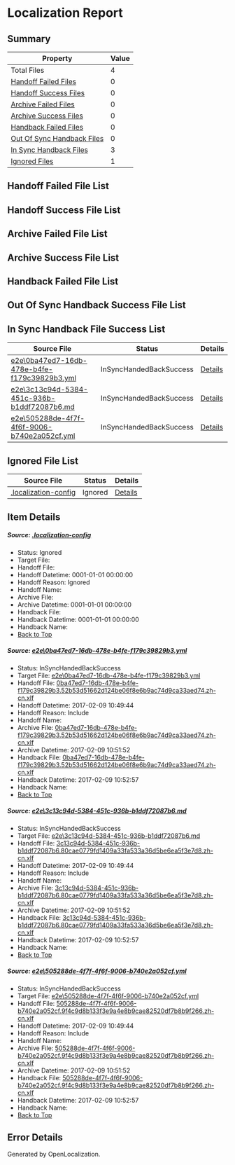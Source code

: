 # <a name='report-top'></a> Localization Report

## Summary
 Property | Value 
 -------- | ----- 
 Total Files | 4
[ Handoff Failed Files ](#handoff-failed-list)| 0
[ Handoff Success Files ](#handoff-success-list)| 0
[ Archive Failed Files ](#archive-failed-list)| 0
[ Archive Success Files ](#archive-success-list)| 0
[ Handback Failed Files ](#handback-failed-list)| 0
[ Out Of Sync Handback Files ](#outofsync-handback-success-list)| 0
[ In Sync Handback Files ](#insync-handback-success-list)| 3
[ Ignored Files ](#ignored-list)| 1

## <a name='handoff-failed-list'></a> Handoff Failed File List

## <a name='handoff-success-list'></a> Handoff Success File List

## <a name='archive-failed-list'></a> Archive Failed File List

## <a name='archive-success-list'></a> Archive Success File List

## <a name='handback-failed-list'></a> Handback Failed File List

## <a name='outofsync-handback-success-list'></a> Out Of Sync Handback Success File List

## <a name='insync-handback-success-list'></a> In Sync Handback File Success List
 Source File | Status | Details 
 ----------- | ------ | ------- 
 [e2e\0ba47ed7-16db-478e-b4fe-f179c39829b3.yml](https://github.com/OpenLocalizationTestOrg/ol-test0/blob/1fd0f1710ff97336acd3d89ade47976ff62a37df/e2e/0ba47ed7-16db-478e-b4fe-f179c39829b3.yml) | InSyncHandedBackSuccess | [Details](#5620d03b4ee4f95943b9d459ce812e36d170ebcd1)
 [e2e\3c13c94d-5384-451c-936b-b1ddf72087b6.md](https://github.com/OpenLocalizationTestOrg/ol-test0/blob/1fd0f1710ff97336acd3d89ade47976ff62a37df/e2e/3c13c94d-5384-451c-936b-b1ddf72087b6.md) | InSyncHandedBackSuccess | [Details](#757c53a9b6da17303ca8cef06212e77ff9f4a3a72)
 [e2e\505288de-4f7f-4f6f-9006-b740e2a052cf.yml](https://github.com/OpenLocalizationTestOrg/ol-test0/blob/1fd0f1710ff97336acd3d89ade47976ff62a37df/e2e/505288de-4f7f-4f6f-9006-b740e2a052cf.yml) | InSyncHandedBackSuccess | [Details](#04bd3a88e9cde4547ea090f8be00e722ff2743343)

## <a name='ignored-list'></a> Ignored File List
 Source File | Status | Details 
 ----------- | ------ | ------- 
 [.localization-config](https://github.com/OpenLocalizationTestOrg/ol-test0/blob/1fd0f1710ff97336acd3d89ade47976ff62a37df/.localization-config) | Ignored | [Details](#cb0632cf59c1387fc1742bfb9fa3c47f87e2e5c90)

## Item Details
##### <a name='cb0632cf59c1387fc1742bfb9fa3c47f87e2e5c90'></a> Source: [.localization-config](https://github.com/OpenLocalizationTestOrg/ol-test0/blob/1fd0f1710ff97336acd3d89ade47976ff62a37df/.localization-config)
* Status: Ignored
* Target File: 
* Handoff File: 
* Handoff Datetime: 0001-01-01 00:00:00
* Handoff Reason: Ignored
* Handoff Name: 
* Archive File: 
* Archive Datetime: 0001-01-01 00:00:00
* Handback File: 
* Handback Datetime: 0001-01-01 00:00:00
* Handback Name: 
* [Back to Top](#report-top)

##### <a name='5620d03b4ee4f95943b9d459ce812e36d170ebcd1'></a> Source: [e2e\0ba47ed7-16db-478e-b4fe-f179c39829b3.yml](https://github.com/OpenLocalizationTestOrg/ol-test0/blob/1fd0f1710ff97336acd3d89ade47976ff62a37df/e2e/0ba47ed7-16db-478e-b4fe-f179c39829b3.yml)
* Status: InSyncHandedBackSuccess
* Target File: [e2e\0ba47ed7-16db-478e-b4fe-f179c39829b3.yml](https://github.com/OpenLocalizationTestOrg/ol-test0-zhcn/blob/ea90b8b9271cdcbc5ca3a3220b2badbbbb730de2/e2e/0ba47ed7-16db-478e-b4fe-f179c39829b3.yml)
* Handoff File: [0ba47ed7-16db-478e-b4fe-f179c39829b3.52b53d51662d124be06f8e6b9ac74d9ca33aed74.zh-cn.xlf](https://github.com/OpenLocalizationTestOrg/ol-test0-handoff/blob/dd9b7a038be1b31c4558aceb5a89d90336341fb3/ol-handoff/OpenLocalizationTestOrg/ol-test0-zhcn/shujia/ht/0ba47ed7-16db-478e-b4fe-f179c39829b3.52b53d51662d124be06f8e6b9ac74d9ca33aed74.zh-cn.xlf)
* Handoff Datetime: 2017-02-09 10:49:44
* Handoff Reason: Include
* Handoff Name: 
* Archive File: [0ba47ed7-16db-478e-b4fe-f179c39829b3.52b53d51662d124be06f8e6b9ac74d9ca33aed74.zh-cn.xlf](https://github.com/OpenLocalizationTestOrg/ol-test0-handoff/blob/0f961ae789690c502b34f09963e91d766822e113/ol-archive/OpenLocalizationTestOrg/ol-test0-zhcn/shujia/ht/0ba47ed7-16db-478e-b4fe-f179c39829b3.52b53d51662d124be06f8e6b9ac74d9ca33aed74.zh-cn.xlf)
* Archive Datetime: 2017-02-09 10:51:52
* Handback File: [0ba47ed7-16db-478e-b4fe-f179c39829b3.52b53d51662d124be06f8e6b9ac74d9ca33aed74.zh-cn.xlf](https://github.com/OpenLocalizationTestOrg/ol-test0-handback/blob/65003898ca709816cfe800368490ae3f07c7181f/ol-handback/OpenLocalizationTestOrg/ol-test0-zhcn/shujia/ht/0ba47ed7-16db-478e-b4fe-f179c39829b3.52b53d51662d124be06f8e6b9ac74d9ca33aed74.zh-cn.xlf)
* Handback Datetime: 2017-02-09 10:52:57
* Handback Name: 
* [Back to Top](#report-top)

##### <a name='757c53a9b6da17303ca8cef06212e77ff9f4a3a72'></a> Source: [e2e\3c13c94d-5384-451c-936b-b1ddf72087b6.md](https://github.com/OpenLocalizationTestOrg/ol-test0/blob/1fd0f1710ff97336acd3d89ade47976ff62a37df/e2e/3c13c94d-5384-451c-936b-b1ddf72087b6.md)
* Status: InSyncHandedBackSuccess
* Target File: [e2e\3c13c94d-5384-451c-936b-b1ddf72087b6.md](https://github.com/OpenLocalizationTestOrg/ol-test0-zhcn/blob/ea90b8b9271cdcbc5ca3a3220b2badbbbb730de2/e2e/3c13c94d-5384-451c-936b-b1ddf72087b6.md)
* Handoff File: [3c13c94d-5384-451c-936b-b1ddf72087b6.80cae0779fd1409a33fa533a36d5be6ea5f3e7d8.zh-cn.xlf](https://github.com/OpenLocalizationTestOrg/ol-test0-handoff/blob/dd9b7a038be1b31c4558aceb5a89d90336341fb3/ol-handoff/OpenLocalizationTestOrg/ol-test0-zhcn/shujia/ht/3c13c94d-5384-451c-936b-b1ddf72087b6.80cae0779fd1409a33fa533a36d5be6ea5f3e7d8.zh-cn.xlf)
* Handoff Datetime: 2017-02-09 10:49:44
* Handoff Reason: Include
* Handoff Name: 
* Archive File: [3c13c94d-5384-451c-936b-b1ddf72087b6.80cae0779fd1409a33fa533a36d5be6ea5f3e7d8.zh-cn.xlf](https://github.com/OpenLocalizationTestOrg/ol-test0-handoff/blob/0f961ae789690c502b34f09963e91d766822e113/ol-archive/OpenLocalizationTestOrg/ol-test0-zhcn/shujia/ht/3c13c94d-5384-451c-936b-b1ddf72087b6.80cae0779fd1409a33fa533a36d5be6ea5f3e7d8.zh-cn.xlf)
* Archive Datetime: 2017-02-09 10:51:52
* Handback File: [3c13c94d-5384-451c-936b-b1ddf72087b6.80cae0779fd1409a33fa533a36d5be6ea5f3e7d8.zh-cn.xlf](https://github.com/OpenLocalizationTestOrg/ol-test0-handback/blob/65003898ca709816cfe800368490ae3f07c7181f/ol-handback/OpenLocalizationTestOrg/ol-test0-zhcn/shujia/ht/3c13c94d-5384-451c-936b-b1ddf72087b6.80cae0779fd1409a33fa533a36d5be6ea5f3e7d8.zh-cn.xlf)
* Handback Datetime: 2017-02-09 10:52:57
* Handback Name: 
* [Back to Top](#report-top)

##### <a name='04bd3a88e9cde4547ea090f8be00e722ff2743343'></a> Source: [e2e\505288de-4f7f-4f6f-9006-b740e2a052cf.yml](https://github.com/OpenLocalizationTestOrg/ol-test0/blob/1fd0f1710ff97336acd3d89ade47976ff62a37df/e2e/505288de-4f7f-4f6f-9006-b740e2a052cf.yml)
* Status: InSyncHandedBackSuccess
* Target File: [e2e\505288de-4f7f-4f6f-9006-b740e2a052cf.yml](https://github.com/OpenLocalizationTestOrg/ol-test0-zhcn/blob/ea90b8b9271cdcbc5ca3a3220b2badbbbb730de2/e2e/505288de-4f7f-4f6f-9006-b740e2a052cf.yml)
* Handoff File: [505288de-4f7f-4f6f-9006-b740e2a052cf.9f4c9d8b133f3e9a4e8b9cae82520df7b8b9f266.zh-cn.xlf](https://github.com/OpenLocalizationTestOrg/ol-test0-handoff/blob/dd9b7a038be1b31c4558aceb5a89d90336341fb3/ol-handoff/OpenLocalizationTestOrg/ol-test0-zhcn/shujia/ht/505288de-4f7f-4f6f-9006-b740e2a052cf.9f4c9d8b133f3e9a4e8b9cae82520df7b8b9f266.zh-cn.xlf)
* Handoff Datetime: 2017-02-09 10:49:44
* Handoff Reason: Include
* Handoff Name: 
* Archive File: [505288de-4f7f-4f6f-9006-b740e2a052cf.9f4c9d8b133f3e9a4e8b9cae82520df7b8b9f266.zh-cn.xlf](https://github.com/OpenLocalizationTestOrg/ol-test0-handoff/blob/0f961ae789690c502b34f09963e91d766822e113/ol-archive/OpenLocalizationTestOrg/ol-test0-zhcn/shujia/ht/505288de-4f7f-4f6f-9006-b740e2a052cf.9f4c9d8b133f3e9a4e8b9cae82520df7b8b9f266.zh-cn.xlf)
* Archive Datetime: 2017-02-09 10:51:52
* Handback File: [505288de-4f7f-4f6f-9006-b740e2a052cf.9f4c9d8b133f3e9a4e8b9cae82520df7b8b9f266.zh-cn.xlf](https://github.com/OpenLocalizationTestOrg/ol-test0-handback/blob/65003898ca709816cfe800368490ae3f07c7181f/ol-handback/OpenLocalizationTestOrg/ol-test0-zhcn/shujia/ht/505288de-4f7f-4f6f-9006-b740e2a052cf.9f4c9d8b133f3e9a4e8b9cae82520df7b8b9f266.zh-cn.xlf)
* Handback Datetime: 2017-02-09 10:52:57
* Handback Name: 
* [Back to Top](#report-top)


## Error Details

Generated by OpenLocalization.
